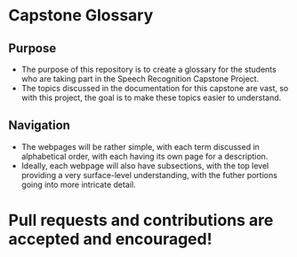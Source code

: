 # Capstone Glossary

## Purpose
- The purpose of this repository is to create a glossary for the students who are taking part in the Speech Recognition Capstone Project. 
- The topics discussed in the documentation for this capstone are vast, so with this project, the goal is to make these topics easier to understand.

## Navigation
- The webpages will be rather simple, with each term discussed in alphabetical order, with each having its own page for a description.
- Ideally, each webpage will also have subsections, with the top level providing a very surface-level understanding, with the futher portions going into more intricate detail.

# Pull requests and contributions are accepted and encouraged!